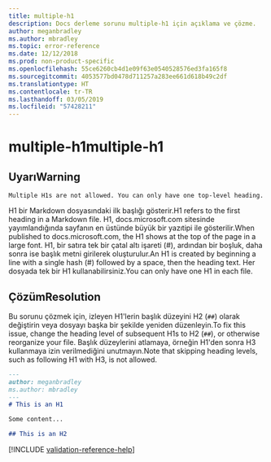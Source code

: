 ```yaml
---
title: multiple-h1
description: Docs derleme sorunu multiple-h1 için açıklama ve çözme.
author: meganbradley
ms.author: mbradley
ms.topic: error-reference
ms.date: 12/12/2018
ms.prod: non-product-specific
ms.openlocfilehash: 55ce6260cb4d1e09f63e0540528576ed3fa165f8
ms.sourcegitcommit: 4053577bd0478d711257a283ee661d618b49c2df
ms.translationtype: HT
ms.contentlocale: tr-TR
ms.lasthandoff: 03/05/2019
ms.locfileid: "57428211"
---
```

# <a name="multiple-h1"></a><span data-ttu-id="71a86-103">multiple-h1</span><span class="sxs-lookup"><span data-stu-id="71a86-103">multiple-h1</span></span>

## <a name="warning"></a><span data-ttu-id="71a86-104">Uyarı</span><span class="sxs-lookup"><span data-stu-id="71a86-104">Warning</span></span>

`Multiple H1s are not allowed. You can only have one top-level heading.`

<span data-ttu-id="71a86-105">H1 bir Markdown dosyasındaki ilk başlığı gösterir.</span><span class="sxs-lookup"><span data-stu-id="71a86-105">H1 refers to the first heading in a Markdown file.</span></span> <span data-ttu-id="71a86-106">H1, docs.microsoft.com sitesinde yayımlandığında sayfanın en üstünde büyük bir yazıtipi ile gösterilir.</span><span class="sxs-lookup"><span data-stu-id="71a86-106">When published to docs.microsoft.com, the H1 shows at the top of the page in a large font.</span></span> <span data-ttu-id="71a86-107">H1, bir satıra tek bir çatal altı işareti (#), ardından bir boşluk, daha sonra ise başlık metni girilerek oluşturulur.</span><span class="sxs-lookup"><span data-stu-id="71a86-107">An H1 is created by beginning a line with a single hash (#) followed by a space, then the heading text.</span></span> <span data-ttu-id="71a86-108">Her dosyada tek bir H1 kullanabilirsiniz.</span><span class="sxs-lookup"><span data-stu-id="71a86-108">You can only have one H1 in each file.</span></span>

## <a name="resolution"></a><span data-ttu-id="71a86-109">Çözüm</span><span class="sxs-lookup"><span data-stu-id="71a86-109">Resolution</span></span>

<span data-ttu-id="71a86-110">Bu sorunu çözmek için, izleyen H1'lerin başlık düzeyini H2 (`##`) olarak değiştirin veya dosyayı başka bir şekilde yeniden düzenleyin.</span><span class="sxs-lookup"><span data-stu-id="71a86-110">To fix this issue, change the heading level of subsequent H1s to H2 (`##`), or otherwise reorganize your file.</span></span> <span data-ttu-id="71a86-111">Başlık düzeylerini atlamaya, örneğin H1'den sonra H3 kullanmaya izin verilmediğini unutmayın.</span><span class="sxs-lookup"><span data-stu-id="71a86-111">Note that skipping heading levels, such as following H1 with H3, is not allowed.</span></span>

```markdown
---
author: meganbradley
ms.author: mbradley
---
# This is an H1

Some content...

## This is an H2
```

<!--make sure to add this file to your includes folder and verify the path-->
[!INCLUDE [validation-reference-help](includes/validation-reference-help.md)]